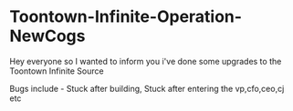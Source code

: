 # Toontown-Infinite-Operation-NewCogs

Hey everyone so I wanted to inform you i've done some upgrades to the Toontown Infinite Source

Bugs include - Stuck after building, Stuck after entering the vp,cfo,ceo,cj etc 

